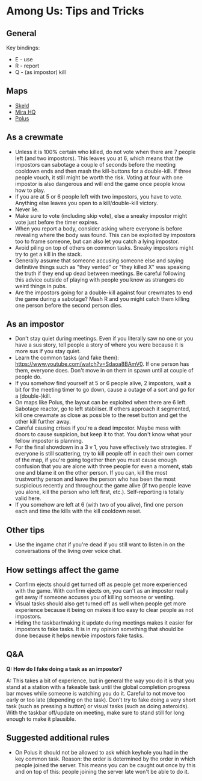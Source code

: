Among Us: Tips and Tricks
=

General
-
Key bindings:
* E - use
* R - report
* Q - (as impostor) kill

Maps
-
- [Skeld](https://www.reddit.com/r/AmongUs/comments/f6m9mx/skeld_map_guide/)
- [Mira HQ](https://www.reddit.com/r/AmongUs/comments/ihhba0/mira_hq_map_guide/)
- [Polus](https://www.reddit.com/r/AmongUs/comments/ij9qiv/polus_map_guide_w_marked_tasks_cameras_vents/)

As a crewmate
-
- Unless it is 100% certain who killed, do not vote when there are 7 people left (and two impostors). This leaves you at 6, which means that the impostors can sabotage a couple of seconds before the meeting cooldown ends and then mash the kill-buttons for a double-kill. If three people vouch, it still might be worth the risk. Voting at four with one impostor is also dangerous and will end the game once people know how to play.
- if you are at 5 or 6 people left with two impostors, you have to vote. Anything else leaves you open to a kill/double-kill victory.
- Never lie.
- Make sure to vote (including skip vote), else a sneaky impostor might vote just before the timer expires.
- When you report a body, consider asking where everyone is before revealing where the body was found. This can be exploited by impostors too to frame someone, but can also let you catch a lying impostor.
- Avoid piling on top of others on common tasks. Sneaky impostors might try to get a kill in the stack.
- Generally assume that someone accusing someone else and saying definitive things such as "they vented" or "they killed X" was speaking the truth if they end up dead between meetings. Be careful following this advice outside of playing with people you know as strangers do weird things in pubs.
- Are the impostors going for a double-kill against four crewmates to end the game during a sabotage? Mash R and you might catch them killing one person before the second person dies.

As an impostor
-
- Don't stay quiet during meetings. Even if you literally saw no one or you have a sus story, tell people a story of where you were because it is more sus if you stay quiet.
- Learn the common tasks (and fake them): <https://www.youtube.com/watch?v=Sdaoa8BAmV0>. If one person has them, everyone does. Don't move in on them in spawn until at couple of people do.
- If you somehow find yourself at 5 or 6 people alive, 2 impostors, wait a bit for the meeting timer to go down, cause a outage of a sort and go for a (double-)kill.
- On maps like Polus, the layout can be exploited when there are 6 left. Sabotage reactor, go to left stabiliser. If others approach it segmented, kill one crewmate as close as possible to the reset button and get the other kill further away.
- Careful causing crises if you're a dead impostor. Maybe mess with doors to cause suspicion, but keep it to that. You don't know what your fellow impostor is planning.
- For the final showdown in a 3 v 1, you have effectively two strategies. If everyone is still scattering, try to kill people off in each their own corner of the map, if you're going together then you must cause enough confusion that you are alone with three people for even a moment, stab one and blame it on the other person. If you can, kill the most trustworthy person and leave the person who has been the most suspicious recently and throughout the game alive (if two people leave you alone, kill the person who left first, etc.). Self-reporting is totally valid here.
- If you somehow are left at 6 (with two of you alive), find one person each and time the kills with the kill cooldown reset.

Other tips
-
- Use the ingame chat if you're dead if you still want to listen in on the conversations of the living over voice chat.

How settings affect the game
-
- Confirm ejects should get turned off as people get more experienced with the game. With confirm ejects on, you can't as an impostor really get away if someone accuses you of killing someone or venting.
- Visual tasks should also get turned off as well when people get more experience because it being on makes it too easy to clear people as not impostors.
- Hiding the taskbar/making it update during meetings makes it easier for impostors to fake tasks. It is in my opinion something that should be done because it helps newbie impostors fake tasks.

Q&A
-

**Q: How do I fake doing a task as an impostor?**

A: This takes a bit of experience, but in general the way you do it is that you stand at a station with a fakeable task until the global completion progress bar moves while someone is watching you do it. Careful to not move too early or too late (depending on the task). Don't try to fake doing a very short task (such as pressing a button) or visual tasks (such as doing asteroids). With the taskbar off/update on meeting, make sure to stand still for long enough to make it plausible.

Suggested additional rules
-
- On Polus it should not be allowed to ask which keyhole you had in the key common task. Reason: the order is determined by the order in which people joined the server. This means you can be caught out once by this and on top of this: people joining the server late won't be able to do it.
